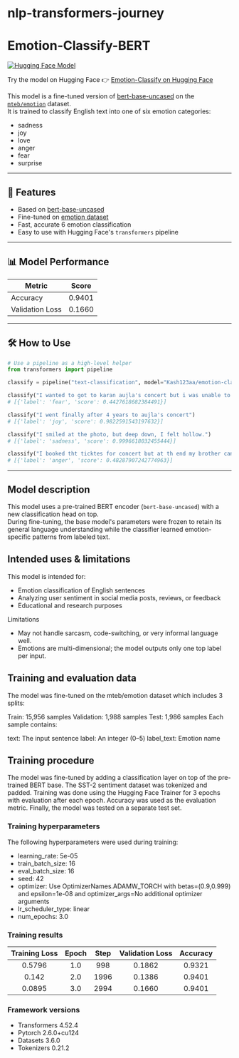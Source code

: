 # nlp-transformers-journey

# Emotion-Classify-BERT 

[![Hugging Face Model](https://img.shields.io/badge/Hugging%20Face-Emotion--Classify--BERT-blue?logo=huggingface)](https://huggingface.co/Kash123aa/emotion-classify)

Try the model on Hugging Face 👉 [Emotion-Classify on Hugging Face](https://huggingface.co/Kash123aa/emotion-classify)


This model is a fine-tuned version of [bert-base-uncased](https://huggingface.co/bert-base-uncased) on the [`mteb/emotion`](https://huggingface.co/datasets/mteb/emotion) dataset.  
It is trained to classify English text into one of six emotion categories:

- sadness
- joy
- love
- anger
- fear
- surprise

---

## 🚀 Features

- Based on [bert-base-uncased](https://huggingface.co/bert-base-uncased)  
- Fine-tuned on [emotion dataset](https://huggingface.co/datasets/mteb/emotion)  
- Fast, accurate 6 emotion classification  
- Easy to use with Hugging Face's `transformers` pipeline  

---

## 📊 Model Performance

| Metric          | Score   |
|-----------------|---------|
| Accuracy        | 0.9401  |
| Validation Loss | 0.1660  |

---

## 🛠️ How to Use

```python
# Use a pipeline as a high-level helper
from transformers import pipeline

classify = pipeline("text-classification", model="Kash123aa/emotion-classify")

classify("I wanted to got to karan aujla's concert but i was unable to get tickets")
# [{'label': 'fear', 'score': 0.4427618682384491}]

classify("I went finally after 4 years to aujla's concert")
# [{'label': 'joy', 'score': 0.9822591543197632}]

classify("I smiled at the photo, but deep down, I felt hollow.")
# [{'label': 'sadness', 'score': 0.9996618032455444}]

classify("I booked tht ticktes for concert but at th end my brother canceelled the plan")
# [{'label': 'anger', 'score': 0.48287907242774963}]

```
---

## Model description

This model uses a pre-trained BERT encoder (`bert-base-uncased`) with a new classification head on top.  
During fine-tuning, the base model's parameters were frozen to retain its general language understanding while the classifier learned emotion-specific patterns from labeled text.

## Intended uses & limitations

This model is intended for:

- Emotion classification of English sentences
- Analyzing user sentiment in social media posts, reviews, or feedback
- Educational and research purposes

 Limitations
- May not handle sarcasm, code-switching, or very informal language well.
- Emotions are multi-dimensional; the model outputs only one top label per input.


## Training and evaluation data

The model was fine-tuned on the mteb/emotion dataset which includes 3 splits:

Train: 15,956 samples
Validation: 1,988 samples
Test: 1,986 samples
Each sample contains:

text: The input sentence
label: An integer (0–5)
label_text: Emotion name

## Training procedure

The model was fine-tuned by adding a classification layer on top of the pre-trained BERT base. The SST-2 sentiment dataset was tokenized and padded. Training was done using the Hugging Face Trainer for 3 epochs with evaluation after each epoch. Accuracy was used as the evaluation metric. Finally, the model was tested on a separate test set.

### Training hyperparameters

The following hyperparameters were used during training:
- learning_rate: 5e-05
- train_batch_size: 16
- eval_batch_size: 16
- seed: 42
- optimizer: Use OptimizerNames.ADAMW_TORCH with betas=(0.9,0.999) and epsilon=1e-08 and optimizer_args=No additional optimizer arguments
- lr_scheduler_type: linear
- num_epochs: 3.0

### Training results

| Training Loss | Epoch | Step | Validation Loss | Accuracy |
|:-------------:|:-----:|:----:|:---------------:|:--------:|
| 0.5796        | 1.0   | 998  | 0.1862          | 0.9321   |
| 0.142         | 2.0   | 1996 | 0.1386          | 0.9401   |
| 0.0895        | 3.0   | 2994 | 0.1660          | 0.9401   |


### Framework versions

- Transformers 4.52.4
- Pytorch 2.6.0+cu124
- Datasets 3.6.0
- Tokenizers 0.21.2
